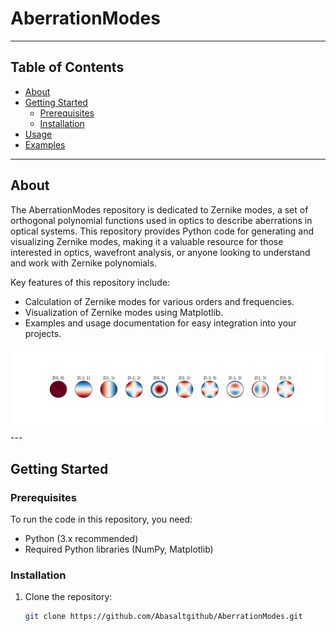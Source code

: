 # AberrationModes

---

## Table of Contents

- [About](#about)
- [Getting Started](#getting-started)
  - [Prerequisites](#prerequisites)
  - [Installation](#installation)
- [Usage](#usage)
- [Examples](#examples)

---

## About

The AberrationModes repository is dedicated to Zernike modes, a set of orthogonal polynomial functions used in optics to describe aberrations in optical systems. This repository provides Python code for generating and visualizing Zernike modes, making it a valuable resource for those interested in optics, wavefront analysis, or anyone looking to understand and work with Zernike polynomials.

Key features of this repository include:

- Calculation of Zernike modes for various orders and frequencies.
- Visualization of Zernike modes using Matplotlib.
- Examples and usage documentation for easy integration into your projects.

<img src="zernike_modes.png" width="1200">
---

## Getting Started

### Prerequisites

To run the code in this repository, you need:

- Python (3.x recommended)
- Required Python libraries (NumPy, Matplotlib)

### Installation

1. Clone the repository:

   ```bash
   git clone https://github.com/Abasaltgithub/AberrationModes.git
